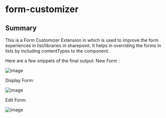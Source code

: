 # form-customizer

## Summary

This is a Form Customizer Extension in which is used to improve the form experiences in list/libraries in sharepoint.
It helps in overriding the forms in lists by including contentTypes to the component.

Here are a few snippets of the final output:
New Form :

![image](https://github.com/user-attachments/assets/ed177a5b-437b-44a2-b2e2-1086ddab5c54)

Display Form:

![image](https://github.com/user-attachments/assets/a60dec14-d9c7-4b56-8e35-2babcb9cd000)

Edit Form:

![image](https://github.com/user-attachments/assets/b1e84847-6ec0-494f-860b-4f197d3e974d)








